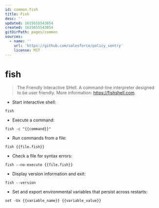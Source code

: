```yaml
---
id: common.fish
title: Fish
desc: ''
updated: 1615655543054
created: 1615655543054
gitDirPath: pages/common
sources:
  - name: ''
    url: 'https://github.com/salesforce/policy_sentry'
    license: MIT
---
```

# fish

> The Friendly Interactive SHell.
> A command-line interpreter designed to be user friendly.
> More information: <https://fishshell.com>.

- Start interactive shell:

`fish`

- Execute a command:

`fish -c "{{command}}"`

- Run commands from a file:

`fish {{file.fish}}`

- Check a file for syntax errors:

`fish --no-execute {{file.fish}}`

- Display version information and exit:

`fish --version`

- Set and export environmental variables that persist across restarts:

`set -Ux {{variable_name}} {{variable_value}}`

